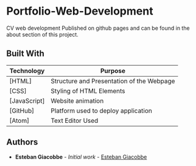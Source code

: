 # Portfolio-Web-Development

CV web development
Published on github pages and can be found in the about section of this project.


## Built With

Technology | Purpose
------------ | -------------
[HTML] | Structure and Presentation of the Webpage
[CSS] | Styling of HTML Elements
[JavaScript] | Website animation
[GitHub] | Platform used to deploy application
[Atom] | Text Editor Used


## Authors

- **Esteban Giacobbe** - _Initial work_ - [Esteban Giacobbe](https://github.com/EstebanGiacobbe)
